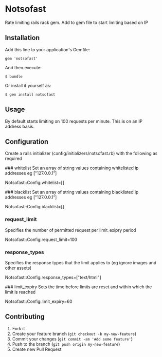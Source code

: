 # Notsofast

Rate limiting rails rack gem.  Add to gem file to start limiting based on IP

## Installation

Add this line to your application's Gemfile:

    gem 'notsofast'

And then execute:

    $ bundle

Or install it yourself as:

    $ gem install notsofast

## Usage

By default starts limiting on 100 requests per minute.  This is on an IP address basis. 

## Configuration

Create a rails initializer (config/initializers/notsofast.rb) with the following as required

### whitelist
Set an array of string values containing whitelisted ip addresses eg ["127.0.0.1"]

  Notsofast::Config.whitelist=[]

### blacklist
Set an array of string values containing blacklisted ip addresses eg ["127.0.0.1"]

  Notsofast::Config.blacklist=[]

### request_limit
Specifies the number of permitted request per limit_exipry period

  Notsofast::Config.request_limit=100

### response_types
Specifies the response types that the limit applies to (eg ignore images and other assets)

  Notsofast::Config.response_types=["text/html"]

### limit_expiry
Sets the time before limits are reset and within which the limit is reached

  Notsofast::Config.limit_expiry=60



## Contributing

1. Fork it
2. Create your feature branch (`git checkout -b my-new-feature`)
3. Commit your changes (`git commit -am 'Add some feature'`)
4. Push to the branch (`git push origin my-new-feature`)
5. Create new Pull Request
